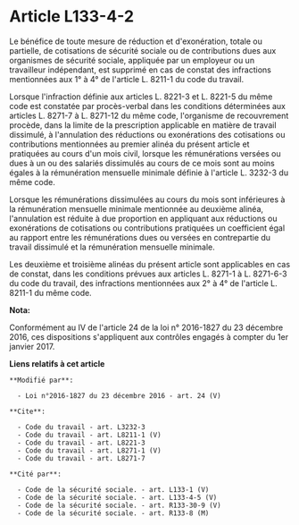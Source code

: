 # Article L133-4-2

Le bénéfice de toute mesure de réduction et d'exonération, totale ou partielle, de cotisations de sécurité sociale ou de
contributions dues aux organismes de sécurité sociale, appliquée par un employeur ou un travailleur indépendant, est supprimé
en cas de constat des infractions mentionnées aux 1° à 4° de l'article L. 8211-1 du code du travail. 

Lorsque l'infraction définie aux articles L. 8221-3 et L. 8221-5 du même code est constatée par procès-verbal dans les
conditions déterminées aux articles L. 8271-7 à L. 8271-12 du même code, l'organisme de recouvrement procède, dans la limite
de la prescription applicable en matière de travail dissimulé, à l'annulation des réductions ou exonérations des cotisations
ou contributions mentionnées au premier alinéa du présent article et pratiquées au cours d'un mois civil, lorsque les
rémunérations versées ou dues à un ou des salariés dissimulés au cours de ce mois sont au moins égales à la rémunération
mensuelle minimale définie à l'article L. 3232-3 du même code. 

Lorsque les rémunérations dissimulées au cours du mois sont inférieures à la rémunération mensuelle minimale mentionnée au
deuxième alinéa, l'annulation est réduite à due proportion en appliquant aux réductions ou exonérations de cotisations ou
contributions pratiquées un coefficient égal au rapport entre les rémunérations dues ou versées en contrepartie du travail
dissimulé et la rémunération mensuelle minimale. 

Les deuxième et troisième alinéas du présent article sont applicables en cas de constat, dans les conditions prévues aux
articles L. 8271-1 à L. 8271-6-3 du code du travail, des infractions mentionnées aux 2° à 4° de l'article L. 8211-1 du même
code.

**Nota:**

Conformément au IV de l'article 24 de la loi n° 2016-1827 du 23 décembre 2016, ces dispositions s'appliquent aux contrôles
engagés à compter du 1er janvier 2017.

**Liens relatifs à cet article**

	**Modifié par**:

	  - Loi n°2016-1827 du 23 décembre 2016 - art. 24 (V)

	**Cite**:

	  - Code du travail - art. L3232-3
	  - Code du travail - art. L8211-1 (V)
	  - Code du travail - art. L8221-3
	  - Code du travail - art. L8271-1 (V)
	  - Code du travail - art. L8271-7

	**Cité par**:

	  - Code de la sécurité sociale. - art. L133-1 (V)
	  - Code de la sécurité sociale. - art. L133-4-5 (V)
	  - Code de la sécurité sociale. - art. R133-30-9 (V)
	  - Code de la sécurité sociale. - art. R133-8 (M)
